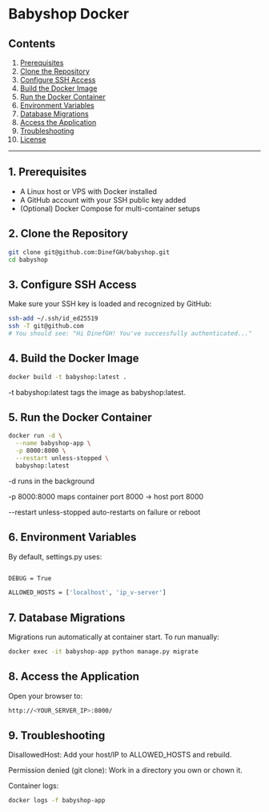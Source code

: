 # Babyshop Docker

## Contents
1. [Prerequisites](#1-prerequisites)  
2. [Clone the Repository](#2-clone-the-repository)  
3. [Configure SSH Access](#3-configure-ssh-access)  
4. [Build the Docker Image](#4-build-the-docker-image)  
5. [Run the Docker Container](#5-run-the-docker-container)  
6. [Environment Variables](#6-environment-variables)  
7. [Database Migrations](#7-database-migrations)  
8. [Access the Application](#8-access-the-application)  
9. [Troubleshooting](#9-troubleshooting)  
10. [License](#10-license)  

---

## 1. Prerequisites

- A Linux host or VPS with Docker installed  
- A GitHub account with your SSH public key added  
- (Optional) Docker Compose for multi-container setups  

## 2. Clone the Repository

```bash
git clone git@github.com:DinefGH/babyshop.git
cd babyshop
```

## 3. Configure SSH Access
Make sure your SSH key is loaded and recognized by GitHub:

```bash
ssh-add ~/.ssh/id_ed25519
ssh -T git@github.com
# You should see: "Hi DinefGH! You've successfully authenticated..."
```


## 4. Build the Docker Image

```bash
docker build -t babyshop:latest .
```

-t babyshop:latest tags the image as babyshop:latest.


## 5. Run the Docker Container

```bash
docker run -d \
  --name babyshop-app \
  -p 8000:8000 \
  --restart unless-stopped \
  babyshop:latest
```

-d runs in the background

-p 8000:8000 maps container port 8000 → host port 8000

--restart unless-stopped auto-restarts on failure or reboot


## 6. Environment Variables

By default, settings.py uses:

```bash

DEBUG = True

ALLOWED_HOSTS = ['localhost', 'ip_v-server']
```


## 7. Database Migrations


Migrations run automatically at container start. To run manually:

```bash
docker exec -it babyshop-app python manage.py migrate
```

## 8. Access the Application
Open your browser to:

```bash
http://<YOUR_SERVER_IP>:8000/
```

## 9. Troubleshooting
DisallowedHost: Add your host/IP to ALLOWED_HOSTS and rebuild.

Permission denied (git clone): Work in a directory you own or chown it.

Container logs:

```bash
docker logs -f babyshop-app
```